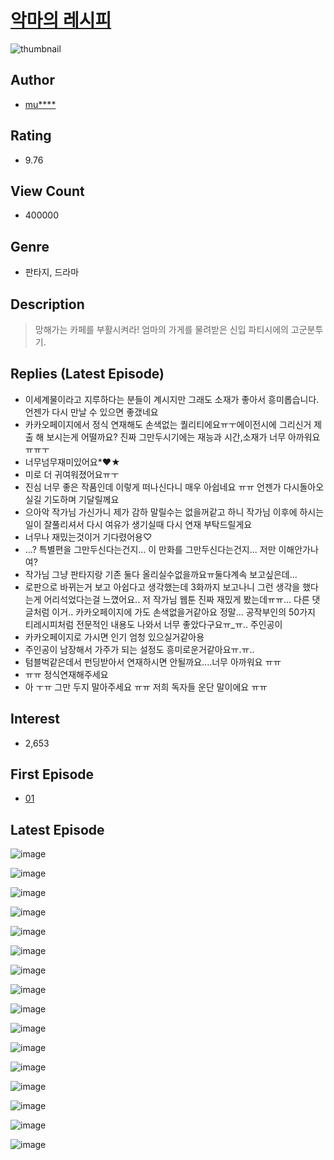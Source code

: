 # [악마의 레시피](https://comic.naver.com/bestChallenge/list?titleId=727282)
![thumbnail](https://image-comic.pstatic.net/user_contents_data/challenge_comic/2019/04/12/324985/thumbnail_202x1643145ef5e_35fc_4aa3_be76_4a8ec11571ea_00001634.JPEG)

## Author
- [mu****](https://comic.naver.com/artistTitle?id=324985)

## Rating
- 9.76

## View Count
- 400000

## Genre
- 판타지, 드라마

## Description
> 망해가는 카페를 부활시켜라! 엄마의 가게를 물려받은 신입 파티시에의 고군분투기.

## Replies (Latest Episode)
- 이세계물이라고 지루하다는 분들이 계시지만 그래도 소재가 좋아서 흥미롭습니다. 언젠가 다시 만날 수 있으면 좋갰네요
- 카카오페이지에서 정식 연재해도 손색없는 퀄리티에요ㅠㅜ에이전시에 그리신거 제출 해 보시는게 어떨까요? 진짜 그만두시기에는 재능과 시간,소재가 너무 아까워요ㅠㅠㅜ
- 너무넘무재미있어요*♥★
- 미로 더 귀여워졌어요ㅠㅜ
- 진심 너무 좋은 작품인데 이렇게 떠나신다니 매우 아쉽네요 ㅠㅠ 언젠가 다시돌아오실길 기도하며 기달릴께요
- 으아악 작가님 가신가니 제가 감하 말릴수는 없을꺼같고 하니 작가님 이후에 하시는일이 잘풀리셔서 다시 여유가 생기실때 다시 연재 부탁드릴게요
- 너무나 재밌는것이거 기다렸어용♡
- ...? 특별편을 그만두신다는건지... 이 만화를 그만두신다는건지... 저만 이해안가나여?
- 작가님 그냥 판타지랑 기존 둘다 올리실수없을까요ㅠ둘다계속 보고싶은데...
- 로판으로 바뀌는거 보고 아쉽다고 생각했는데 3화까지 보고나니 그런 생각을 했다는게 어리석었다는걸 느꼈어요.. 저 작가님 웹툰 진짜 재밌게 봤는데ㅠㅠ... 다른 댓글처럼 이거.. 카카오페이지에 가도 손색없을거같아요 정말... 공작부인의 50가지 티레시피처럼 전문적인 내용도 나와서 너무 좋았다구요ㅠ_ㅠ.. 주인공이
- 카카오페이지로 가시면 인기 엄청 있으실거같아용
- 주인공이 남장해서 가주가 되는 설정도 흥미로운거같아요ㅠ.ㅠ..
- 텀블벅같은데서 펀딩받아서 연재하시면 안될까요....너무 아까워요 ㅠㅠ
- ㅠㅠ 정식연재해주세요
- 아 ㅜㅠ 그만 두지 말아주세요 ㅠㅠ 저희 독자들 운단 말이에요 ㅠㅠ

## Interest
- 2,653

## First Episode
- [01](https://comic.naver.com/bestChallenge/detail?titleId=727282&no=1)

## Latest Episode
![image](https://image-comic.pstatic.net/user_contents_data/challenge_comic/2019/11/13/324985/upload_4050762677056910182.jpeg)

![image](https://image-comic.pstatic.net/user_contents_data/challenge_comic/2019/11/13/324985/upload_3486176683955086386.jpeg)

![image](https://image-comic.pstatic.net/user_contents_data/challenge_comic/2019/11/13/324985/upload_3762529035975288418.jpeg)

![image](https://image-comic.pstatic.net/user_contents_data/challenge_comic/2019/11/13/324985/upload_3558182789888684595.jpeg)

![image](https://image-comic.pstatic.net/user_contents_data/challenge_comic/2019/11/13/324985/upload_7377284734808765537.jpeg)

![image](https://image-comic.pstatic.net/user_contents_data/challenge_comic/2019/11/13/324985/upload_3559641614101143857.jpeg)

![image](https://image-comic.pstatic.net/user_contents_data/challenge_comic/2019/11/13/324985/upload_3847874206522946145.jpeg)

![image](https://image-comic.pstatic.net/user_contents_data/challenge_comic/2019/11/13/324985/upload_3832622894424875364.jpeg)

![image](https://image-comic.pstatic.net/user_contents_data/challenge_comic/2019/11/13/324985/upload_3774350984926737761.jpeg)

![image](https://image-comic.pstatic.net/user_contents_data/challenge_comic/2019/11/13/324985/upload_3689632505988933170.jpeg)

![image](https://image-comic.pstatic.net/user_contents_data/challenge_comic/2019/11/13/324985/upload_4062922205488691509.jpeg)

![image](https://image-comic.pstatic.net/user_contents_data/challenge_comic/2019/11/13/324985/upload_4122311217944945205.jpeg)

![image](https://image-comic.pstatic.net/user_contents_data/challenge_comic/2019/11/13/324985/upload_4063201473624224566.jpeg)

![image](https://image-comic.pstatic.net/user_contents_data/challenge_comic/2019/11/13/324985/upload_3702349431692277350.jpeg)

![image](https://image-comic.pstatic.net/user_contents_data/challenge_comic/2019/11/13/324985/upload_4134925012910290529.jpeg)

![image](https://image-comic.pstatic.net/user_contents_data/challenge_comic/2019/11/13/324985/upload_3689117943052972598.jpeg)
